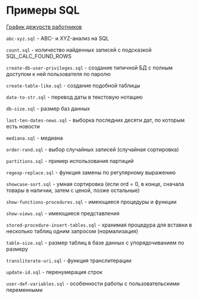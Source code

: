 # Примеры SQL

[График дежурств работников](schedule.sql.md)

`abc-xyz.sql` - ABC- и XYZ-анализ на SQL

`count.sql` - количество найденных записей с подсказкой SQL_CALC_FOUND_ROWS

`create-db-user-privileges.sql` - создание типичной БД с полным доступом к ней пользователя по паролю

`create-table-like.sql` - создание подобной таблицы

`date-to-str.sql` - перевод даты в текстовую нотацию

`db-size.sql` - размер баз данных

`last-ten-dates-news.sql` - выборка последних десяти дат, по которым есть новости

`mediana.sql` - медиана

`order-rand.sql` - выбор случайных записей (случайная сортировка)

`partitions.sql` - пример использования партиций

`regexp-replace.sql` - функция замены по регулярному выражению

`showcase-sort.sql` - умная сортировка (если ord = 0, в конце, сначала товары в наличии, затем с ценой, позже остальные)

`show-functions-procedures.sql` - имеющиеся процедуры и функции

`show-views.sql` - имеющиеся представления

`stored-procedure-insert-tables.sql` - хранимая процедура для вставки в несколько таблиц одним запросом (нормализация)

`table-size.sql` - размер таблиц в базе данных с упорядочиванием по размеру

`transliterate-uri.sql` - функция транслитерации

`update-id.sql` - перенумерация строк

`user-def-variables.sql` - особенности работы с пользовательскими переменными
